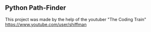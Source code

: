 ## Python Path-Finder
This project was made by the help of the youtuber "The Coding Train"
https://www.youtube.com/user/shiffman
